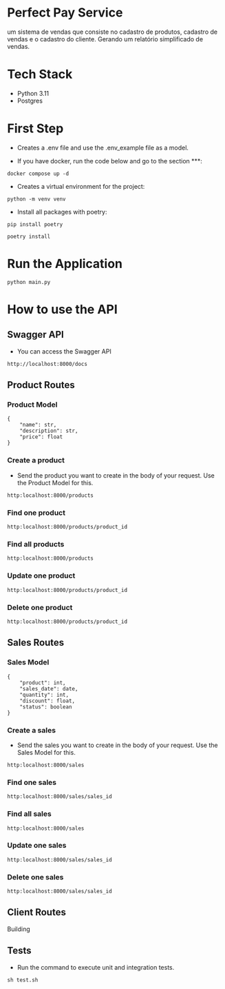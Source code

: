 # Perfect Pay Service
um sistema de vendas que consiste no cadastro de produtos, cadastro de vendas e o cadastro do cliente. Gerando um relatório simplificado de vendas.

# Tech Stack
* Python 3.11
* Postgres

# First Step
* Creates a .env file and use the .env_example file as a model.

* If you have docker, run the code below and go to the section ***:
```
docker compose up -d
```

* Creates a virtual environment for the project:
```
python -m venv venv 
```

* Install all packages with poetry:

```
pip install poetry

poetry install 
```

# Run the Application
```
python main.py
```

# How to use the API
## Swagger API
* You can access the Swagger API  
```
http://localhost:8000/docs
```
## Product Routes
### Product Model
```
{
    "name": str,
    "description": str,
    "price": float
}
```
### Create a product
* Send the product you want to create in the body of your request. Use the Product Model for this.
```
http:localhost:8000/products
```
### Find one product
```
http:localhost:8000/products/product_id
```
### Find all products
```
http:localhost:8000/products
```
### Update one product
```
http:localhost:8000/products/product_id
```
### Delete one product
```
http:localhost:8000/products/product_id
```
## Sales Routes
### Sales Model
```
{
    "product": int,
    "sales_date": date,
    "quantity": int,
    "discount": float,
    "status": boolean
}
```
### Create a sales
* Send the sales you want to create in the body of your request. Use the Sales Model for this.
```
http:localhost:8000/sales
```
### Find one sales
```
http:localhost:8000/sales/sales_id
```
### Find all sales
```
http:localhost:8000/sales
```
### Update one sales
```
http:localhost:8000/sales/sales_id
```
### Delete one sales
```
http:localhost:8000/sales/sales_id
```
## Client Routes
Building

## Tests
* Run the command to execute unit and integration tests.
```
sh test.sh
```

